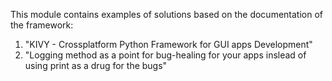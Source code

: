 This module contains examples of solutions based on the documentation of the framework:

1. "KIVY - Crossplatform Python Framework for GUI apps Development"
2. "Logging method as a point for bug-healing for your apps inslead of using print as a drug for the bugs"
